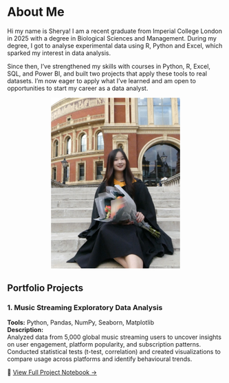 # About Me
Hi my name is Sherya! I am a recent graduate from Imperial College London in 2025 with a degree in Biological Sciences and Management. During my degree, I got to analyse experimental data using R, Python and Excel, which sparked my interest in data analysis.

Since then, I’ve strengthened my skills with courses in Python, R, Excel, SQL, and Power BI, and built two projects that apply these tools to real datasets. I’m now eager to apply what I’ve learned and am open to opportunities to start my career as a data analyst.

<p align="center">
  <img src="https://github.com/SherbieFwumpWee/Portfolio/blob/main/IMG_8753.jpg?raw=true" 
       alt="Streaming Data Analysis Dashboard" 
       width="300">
</p>

## Portfolio Projects

### **1. Music Streaming Exploratory Data Analysis**
**Tools:** Python, Pandas, NumPy, Seaborn, Matplotlib  
**Description:**  
Analyzed data from 5,000 global music streaming users to uncover insights on user engagement, platform popularity, and subscription patterns.  
Conducted statistical tests (t-test, correlation) and created visualizations to compare usage across platforms and identify behavioural trends.

📂 [View Full Project Notebook →](https://github.com/SherbieFwumpWee/Portfolio/blob/main/Portfolio_Project_Notebook.ipynb)
